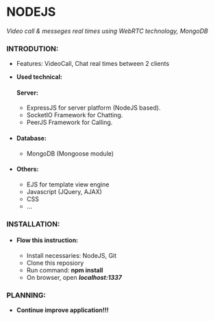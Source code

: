 ﻿# NODEJS

<i>Video call & messeges real times using WebRTC technology, MongoDB</i>
<h3>INTRODUTION:</h3>
  <ul>
    <li>Features: VideoCall, Chat real times between 2 clients</li>
  </ul>
  
  <ul>
    <li>
      <strong>Used technical:</strong>
      <h4>Server:</h4>
      <ul>
        <li>ExpressJS for server platform (NodeJS based).</li>
        <li>SocketIO Framework for Chatting.</li>
        <li>PeerJS Framework for Calling.</li>
      </ul>
     </li>
   </ul>
   
  <ul>
    <li>
      <h4>Database:</h4>
      <ul><li>MongoDB (Mongoose module)</li></ul>
    </li>
  </ul>
  
  <ul>
  <li>
    <h4> Others:</h4>
     <ul>
        <li>EJS for template view engine
        <li>Javascript (JQuery, AJAX)
        <li>CSS
        <li>...
      </ul>
  </li>
  </ul> 
  
<h3>INSTALLATION:</h3>
  <ul>
    <li>
      <h4>Flow this instruction:</h4>
      <ul>
        <li>Install necessaries: NodeJS, Git </li>
        <li>Clone this reposiory</li>
        <li>Run command: <b>npm install</b>
        <li>On browser, open <b><i>localhost:1337</i>
      </ul>
     </li>
  </ul>
  
<h3>PLANNING:</h3>
  <ul><li>Continue improve application!!!</li></ul>

